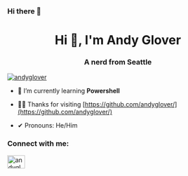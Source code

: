 ### Hi there 👋

<!--
**andyglover/andyglover** is a ✨ _special_ ✨ repository because its `README.md` (this file) appears on your GitHub profile.

Here are some ideas to get you started:

- 🔭 I’m currently working on ...
- 👯 I’m looking to collaborate on ...
- 🤔 I’m looking for help with ...
- 💬 Ask me about ...
- 📫 How to reach me: ...
- 😄 Pronouns: ...
- ⚡ Fun fact: ...
-->
<!--old stuff
<h1 align="center">Hi 👋, I'm Andy Glover</h1>
<h3 align="center">A web developer from Seattle</h3>
- 🌱 I’m currently learning ...**Javascript, MERN Stack** **Blender** **Japanese**
- 👨‍💻 All of my projects are available [https://github.com/andyglover/](https://github.com/andyglover/)
- 📝 I regularly tweet on [https://twitter.com/andygloverdev](https://twitter.com/andygloverdev)
- 📄 Know about my experiences [https://www.linkedin.com/in/andygloverdev/](https://www.linkedin.com/in/andygloverdev/)
- 📝 Follow me on twitter/X: [https://twitter.com/andyglover](https://twitter.com/andyglover)
- ⚡ Fun fact **I like puns!**
- 📫 How to reach me **andrew.l.glover@gmail.com**
<a href="https://linkedin.com/in/andygloverdev" target="blank"><img align="center" src="https://raw.githubusercontent.com/rahuldkjain/github-profile-readme-generator/master/src/images/icons/Social/linked-in-alt.svg" alt="andygloverdev" height="30" width="40" /></a>
<a href="https://instagram.com/andyglov3r" target="blank"><img align="center" src="https://raw.githubusercontent.com/rahuldkjain/github-profile-readme-generator/master/src/images/icons/Social/instagram.svg" alt="andyglov3r" height="30" width="40" /></a>
<h3 align="left">Languages and Tools:</h3>
<p align="left"> <a href="https://www.w3schools.com/css/" target="_blank" rel="noreferrer"> <img src="https://raw.githubusercontent.com/devicons/devicon/master/icons/css3/css3-original-wordmark.svg" alt="css3" width="40" height="40"/> </a> <a href="https://git-scm.com/" target="_blank" rel="noreferrer"> <img src="https://www.vectorlogo.zone/logos/git-scm/git-scm-icon.svg" alt="git" width="40" height="40"/> </a> <a href="https://www.w3.org/html/" target="_blank" rel="noreferrer"> <img src="https://raw.githubusercontent.com/devicons/devicon/master/icons/html5/html5-original-wordmark.svg" alt="html5" width="40" height="40"/> </a> <a href="https://developer.mozilla.org/en-US/docs/Web/JavaScript" target="_blank" rel="noreferrer"> <img src="https://raw.githubusercontent.com/devicons/devicon/master/icons/javascript/javascript-original.svg" alt="javascript" width="40" height="40"/> </a> <a href="https://www.linux.org/" target="_blank" rel="noreferrer"> <img src="https://raw.githubusercontent.com/devicons/devicon/master/icons/linux/linux-original.svg" alt="linux" width="40" height="40"/> </a> <a href="https://www.photoshop.com/en" target="_blank" rel="noreferrer"> <img src="https://raw.githubusercontent.com/devicons/devicon/master/icons/photoshop/photoshop-line.svg" alt="photoshop" width="40" height="40"/> </a> </p>

<p><img align="center" src="https://github-readme-streak-stats.herokuapp.com/?user=andyglover&" alt="andyglover" /></p>
-->

<h1 align="center">Hi 👋, I'm Andy Glover</h1>
<h3 align="center">A nerd from Seattle</h3>

<p align="left"> <a href="https://twitter.com/andyglover" target="blank"><img src="https://img.shields.io/twitter/follow/andyglover?logo=twitter&style=for-the-badge" alt="andyglover" /></a> </p>

- 🌱 I’m currently learning **Powershell**

- 👨‍💻 Thanks for visiting [https://github.com/andyglover/](https://github.com/andyglover/)

- ✔ Pronouns: He/Him

<h3 align="left">Connect with me:</h3>
<p align="left">
<a href="https://twitter.com/andyglover" target="blank"><img align="center" src="https://raw.githubusercontent.com/rahuldkjain/github-profile-readme-generator/master/src/images/icons/Social/twitter.svg" alt="andygloverdev" height="30" width="40" /></a>

</p>

<!--https://rahuldkjain.github.io/gh-profile-readme-generator/ >
